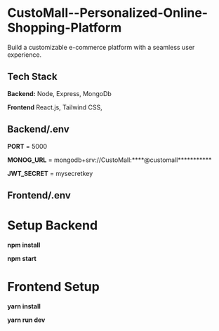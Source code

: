# CustoMall--Personalized-Online-Shopping-Platform

Build a customizable e-commerce platform with a seamless user experience.


## Tech Stack

**Backend:** Node, Express, MongoDb

**Frontend** React.js, Tailwind CSS, 

## Backend/.env 

**PORT** = 5000

**MONOG_URL** = mongodb+srv://CustoMall:****@customall***********

**JWT_SECRET** = mysecretkey

## Frontend/.env 

# Setup Backend 

**npm install**

**npm start**

# Frontend Setup
**yarn install**

**yarn run dev**